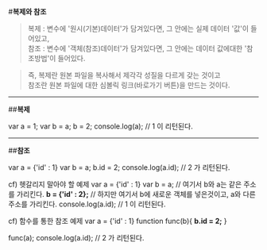 #**복제와 참조**
<br>
> 복제 : 변수에 '원시(기본)데이터'가 담겨있다면, 그 안에는 실제 데이터 '값'이 들어있고,<br>
> 참조 : 변수에 '객체(참조)데이터'가 담겨있다면, 그 안에는 데이터 값에대한 '참조방법'이 들어있다.<br>

> 즉, 복제란 원본 파일을 복사해서 제각각 성질을 다르게 갖는 것이고<br>
> 참조란 원본 파일에 대한 심볼릭 링크(바로가기 버튼)을 만드는 것이다.


---


##**복제**

var a = 1;
var b = a;
b = 2;
console.log(a); // 1 이 리턴된다.


---


##**참조**

var a = {'id' : 1}
var b = a;
b.id = 2;
console.log(a.id); // 2 가 리턴된다.


cf) 헷갈리지 말아야 할 예제
var a = {'id' : 1}
var b = a;          // 여기서 b와 a는 같은 주소를 가리킨다.
**b = {'id' : 2};** // 하지만 여기서 b에 새로운 객체를 넣은것이고, a와 다른 주소를 가리킨다.
console.log(a.id);  // 1 이 리턴된다.



cf) 함수를 통한 참조 예제
var a = {'id' : 1}
function func(b){
  **b.id = 2;**
}

func(a);
console.log(a.id); // 2 가 리턴된다.
